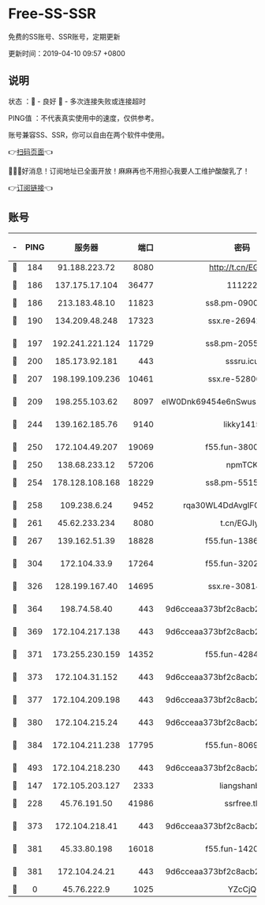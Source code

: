 # Free-SS-SSR

免费的SS账号、SSR账号，定期更新

更新时间：2019-04-10 09:57 +0800

## 说明

状态     ：🙂 - 良好 🙁 - 多次连接失败或连接超时

PING值   ：不代表真实使用中的速度，仅供参考。

账号兼容SS、SSR，你可以自由在两个软件中使用。

👉[扫码页面](https://liesauer.github.io/Free-SS-SSR/)👈

🎉🎉🎉好消息！订阅地址已全面开放！麻麻再也不用担心我要人工维护酸酸乳了！

👉[订阅链接](https://www.liesauer.net/yogurt/subscribe?ACCESS_TOKEN=DAYxR3mMaZAsaqUb)👈

## 账号

|-|PING|服务器|端口|密码|加密方式|区域|
|:----:|:----:|:-----:|-----:|:----:|:----:|:----:|
|🙂|184|91.188.223.72|8080|http://t.cn/EGJIyrl|rc4-md5|RU|
|🙂|186|137.175.17.104|36477|111222|aes-256-cfb|US|
|🙂|186|213.183.48.10|11823|ss8.pm-09004026|rc4-md5|RU|
|🙂|190|134.209.48.248|17323|ssx.re-26942961|aes-256-cfb|US|
|🙂|197|192.241.221.124|11729|ss8.pm-20551388|aes-256-cfb|US|
|🙂|200|185.173.92.181|443|sssru.icu|rc4-md5|RU|
|🙂|207|198.199.109.236|10461|ssx.re-52800704|aes-256-cfb|US|
|🙂|209|198.255.103.62|8097|eIW0Dnk69454e6nSwuspv9DmS201tQ0D|aes-256-cfb|US|
|🙂|244|139.162.185.76|9140|likky1415|aes-256-cfb|DE|
|🙂|250|172.104.49.207|19069|f55.fun-38005392|aes-256-cfb|SG|
|🙂|250|138.68.233.12|57206|npmTCK|rc4-md5|US|
|🙂|254|178.128.108.168|18229|ss8.pm-55151453|aes-256-cfb|SG|
|🙂|258|109.238.6.24|9452|rqa30WL4DdAvgIFG6Fs3znzTa|aes-256-cfb|FR|
|🙂|261|45.62.233.234|8080|t.cn/EGJIyrl|rc4-md5|CA|
|🙂|267|139.162.51.39|18828|f55.fun-13867294|aes-256-cfb|SG|
|🙂|304|172.104.33.9|17264|f55.fun-32023519|aes-256-cfb|SG|
|🙂|326|128.199.167.40|14695|ssx.re-30814768|aes-256-cfb|SG|
|🙂|364|198.74.58.40|443|9d6cceaa373bf2c8acb22e60b6a58be6|aes-256-cfb|US|
|🙂|369|172.104.217.138|443|9d6cceaa373bf2c8acb22e60b6a58be6|aes-256-cfb|US|
|🙂|371|173.255.230.159|14352|f55.fun-42849450|aes-256-cfb|US|
|🙂|373|172.104.31.152|443|9d6cceaa373bf2c8acb22e60b6a58be6|aes-256-cfb|US|
|🙂|377|172.104.209.198|443|9d6cceaa373bf2c8acb22e60b6a58be6|aes-256-cfb|US|
|🙂|380|172.104.215.24|443|9d6cceaa373bf2c8acb22e60b6a58be6|aes-256-cfb|US|
|🙂|384|172.104.211.238|17795|f55.fun-80693002|aes-256-cfb|US|
|🙂|493|172.104.218.230|443|9d6cceaa373bf2c8acb22e60b6a58be6|aes-256-cfb|US|
|🙂|147|172.105.203.127|2333|liangshanbo|chacha20|JP|
|🙂|228|45.76.191.50|41986|ssrfree.tk|aes-256-cfb|SG|
|🙂|373|172.104.218.41|443|9d6cceaa373bf2c8acb22e60b6a58be6|aes-256-cfb|US|
|🙂|381|45.33.80.198|16018|f55.fun-14203121|aes-256-cfb|US|
|🙂|381|172.104.24.21|443|9d6cceaa373bf2c8acb22e60b6a58be6|aes-256-cfb|US|
|🙁|0|45.76.222.9|1025|YZcCjQ|rc4-md5|JP|
